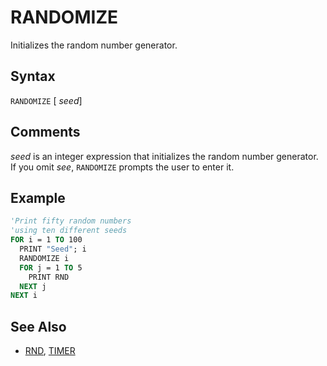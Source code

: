 # RANDOMIZE

Initializes the random number generator.

## Syntax

`RANDOMIZE` [ *seed*]

## Comments

*seed* is an integer expression that initializes the random number generator. If you omit *see*, `RANDOMIZE` prompts the user to enter it.

## Example

```vb
'Print fifty random numbers
'using ten different seeds
FOR i = 1 TO 100
  PRINT "Seed"; i
  RANDOMIZE i
  FOR j = 1 TO 5
    PRINT RND
  NEXT j
NEXT i
```

## See Also

- [RND](RND), [TIMER](TIMER)

